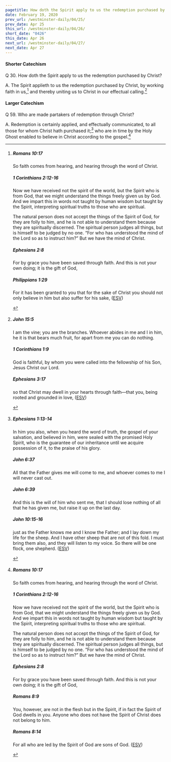 ```yaml
---
pagetitle: How doth the Spirit apply to us the redemption purchased by Christ?
date: February 19, 2020
prev_url: /westminster-daily/04/25/
prev_date: Apr 25
this_url: /westminster-daily/04/26/
short_date: "0426"
this_date: Apr 26
next_url: /westminster-daily/04/27/
next_date: Apr 27
---
```


#### Shorter Catechism

<span class="q">Q 30.</span> How doth the Spirit apply to us the redemption purchased by Christ?

<span class="q">A.</span> The Spirit applieth to us the redemption purchased by Christ, by working faith in us,[^fnref:wsc1] and thereby uniting us to Christ in our effectual calling.[^fnref:wsc2]


[^fnref:wsc1]: <div class="esv"><h5>Romans 10:17</h5> <div class="esv-text"><p id="p45010017.01-1">So faith comes from hearing, and hearing through the word of Christ.</p> </div><h5>1 Corinthians 2:12-16</h5> <div class="esv-text"><p id="p46002012.01-2">Now we have received not the spirit of the world, but the Spirit who is from God, that we might understand the things freely given us by God. And we impart this in words not taught by human wisdom but taught by the Spirit, interpreting spiritual truths to those who are spiritual.</p>  <p id="p46002014.01-2">The natural person does not accept the things of the Spirit of God, for they are folly to him, and he is not able to understand them because they are spiritually discerned. The spiritual person judges all things, but is himself to be judged by no one. &#8220;For who has understood the mind of the Lord so as to instruct him?&#8221; But we have the mind of Christ.</p> </div><h5>Ephesians 2:8</h5> <div class="esv-text"><p id="p49002008.01-3">For by grace you have been saved through faith. And this is not your own doing; it is the gift of God,</p> </div><h5>Philippians 1:29</h5> <div class="esv-text"><p id="p50001029.01-4">For it has been granted to you that for the sake of Christ you should not only believe in him but also suffer for his sake,  (<a href="http://www.esv.org" class="copyright">ESV</a>)</p> </div> </div>

[^fnref:wsc2]: <div class="esv"><h5>John 15:5</h5> <div class="esv-text"><p id="p43015005.01-1"><span class="woc">I am the vine; you are the branches. Whoever abides in me and I in him, he it is that bears much fruit, for apart from me you can do nothing.</span></p> </div><h5>1 Corinthians 1:9</h5> <div class="esv-text"><p id="p46001009.01-2">God is faithful, by whom you were called into the fellowship of his Son, Jesus Christ our Lord.</p> </div><h5>Ephesians 3:17</h5> <div class="esv-text"><p id="p49003017.01-3">so that Christ may dwell in your hearts through faith&#8212;that you, being rooted and grounded in love,  (<a href="http://www.esv.org" class="copyright">ESV</a>)</p> </div> </div>


#### Larger Catechism

<span class="q">Q 59.</span> Who are made partakers of redemption through Christ?

<span class="q">A.</span> Redemption is certainly applied, and effectually communicated, to all those for whom Christ hath purchased it;[^fnref:wlc1] who are in time by the Holy Ghost enabled to believe in Christ according to the gospel.[^fnref:wlc2]


[^fnref:wlc1]: <div class="esv"><h5>Ephesians 1:13-14</h5> <div class="esv-text"><p id="p49001013.01-1">In him you also, when you heard the word of truth, the gospel of your salvation, and believed in him, were sealed with the promised Holy Spirit, who is the guarantee of our inheritance until we acquire possession of it, to the praise of his glory.</p> </div><h5>John 6:37</h5> <div class="esv-text"><p id="p43006037.01-2"><span class="woc">All that the Father gives me will come to me, and whoever comes to me I will never cast out.</span></p> </div><h5>John 6:39</h5> <div class="esv-text"><p id="p43006039.01-3"><span class="woc">And this is the will of him who sent me, that I should lose nothing of all that he has given me, but raise it up on the last day.</span></p> </div><h5>John 10:15-16</h5> <div class="esv-text"><p id="p43010015.01-4"><span class="woc">just as the Father knows me and I know the Father; and I lay down my life for the sheep.</span> <span class="woc">And I have other sheep that are not of this fold. I must bring them also, and they will listen to my voice. So there will be one flock, one shepherd.</span>  (<a href="http://www.esv.org" class="copyright">ESV</a>)</p> </div> </div>

[^fnref:wlc2]: <div class="esv"><h5>Romans 10:17</h5> <div class="esv-text"><p id="p45010017.01-1">So faith comes from hearing, and hearing through the word of Christ.</p> </div><h5>1 Corinthians 2:12-16</h5> <div class="esv-text"><p id="p46002012.01-2">Now we have received not the spirit of the world, but the Spirit who is from God, that we might understand the things freely given us by God. And we impart this in words not taught by human wisdom but taught by the Spirit, interpreting spiritual truths to those who are spiritual.</p>  <p id="p46002014.01-2">The natural person does not accept the things of the Spirit of God, for they are folly to him, and he is not able to understand them because they are spiritually discerned. The spiritual person judges all things, but is himself to be judged by no one. &#8220;For who has understood the mind of the Lord so as to instruct him?&#8221; But we have the mind of Christ.</p> </div><h5>Ephesians 2:8</h5> <div class="esv-text"><p id="p49002008.01-3">For by grace you have been saved through faith. And this is not your own doing; it is the gift of God,</p> </div><h5>Romans 8:9</h5> <div class="esv-text"><p id="p45008009.01-4">You, however, are not in the flesh but in the Spirit, if in fact the Spirit of God dwells in you. Anyone who does not have the Spirit of Christ does not belong to him.</p> </div><h5>Romans 8:14</h5> <div class="esv-text"><p id="p45008014.01-5">For all who are led by the Spirit of God are sons of God.  (<a href="http://www.esv.org" class="copyright">ESV</a>)</p> </div> </div>

